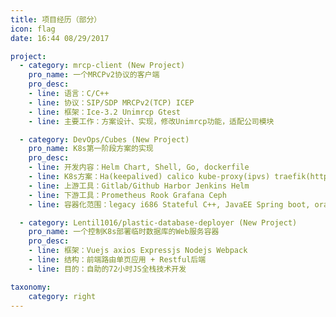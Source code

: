 ```yaml
---
title: 项目经历（部分）
icon: flag
date: 16:44 08/29/2017

project:
  - category: mrcp-client (New Project)
    pro_name: 一个MRCPv2协议的客户端
    pro_desc:
    - line: 语言：C/C++
    - line: 协议：SIP/SDP MRCPv2(TCP) ICEP
    - line: 框架：Ice-3.2 Unimrcp Gtest
    - line: 主要工作：方案设计、实现，修改Unimrcp功能，适配公司模块

  - category: DevOps/Cubes (New Project)
    pro_name: K8s第一阶段方案的实现
    pro_desc:
    - line: 开发内容：Helm Chart, Shell, Go, dockerfile
    - line: K8s方案：Ha(keepalived) calico kube-proxy(ipvs) traefik(https)
    - line: 上游工具：Gitlab/Github Harbor Jenkins Helm
    - line: 下游工具：Prometheus Rook Grafana Ceph
    - line: 容器化范围：legacy i686 Stateful C++, JavaEE Spring boot, oracle, mysql, redis, mongo, etc.

  - category: Lentil1016/plastic-database-deployer (New Project)
    pro_name: 一个控制K8s部署临时数据库的Web服务容器
    pro_desc:
    - line: 框架：Vuejs axios Expressjs Nodejs Webpack
    - line: 结构：前端路由单页应用 + Restful后端
    - line: 目的：自助的72小时JS全栈技术开发

taxonomy:
    category: right
---
```

